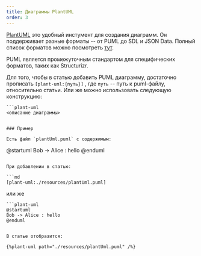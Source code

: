 ```yaml
---
title: Диаграммы PlantUML
order: 3
---
```

[PlantUML](https://plantuml.com/ru/) это удобный инстумент для создания диаграмм. Он поддерживает разные форматы -- от PUML до SDL и JSON Data. Полный список форматов можно посмотреть [тут](https://plantuml.com/ru/guide).

PUML является промежуточным стандартом для специфических форматов, таких как Structurizr.

Для того, чтобы в статью добавить PUML диаграмму, достаточно прописать `[plant-uml:{путь}]` , где `путь` -- путь к puml-файлу, относительно статьи.
Или же можно использовать следующую конструкцию:

```
```plant-uml
<описание диаграммы>
```

```

### Пример

Есть файл `plantUml.puml` с содержимым:
```

@startuml
Bob -> Alice : hello
@enduml

```

При добавлении в статью:

```md
[plant-uml:./resources/plantUml.puml]
```

или же

```
```plant-uml
@startuml
Bob -> Alice : hello
@enduml
```

```

В статье отобразится:

{%plant-uml path="./resources/plantUml.puml" /%}
```